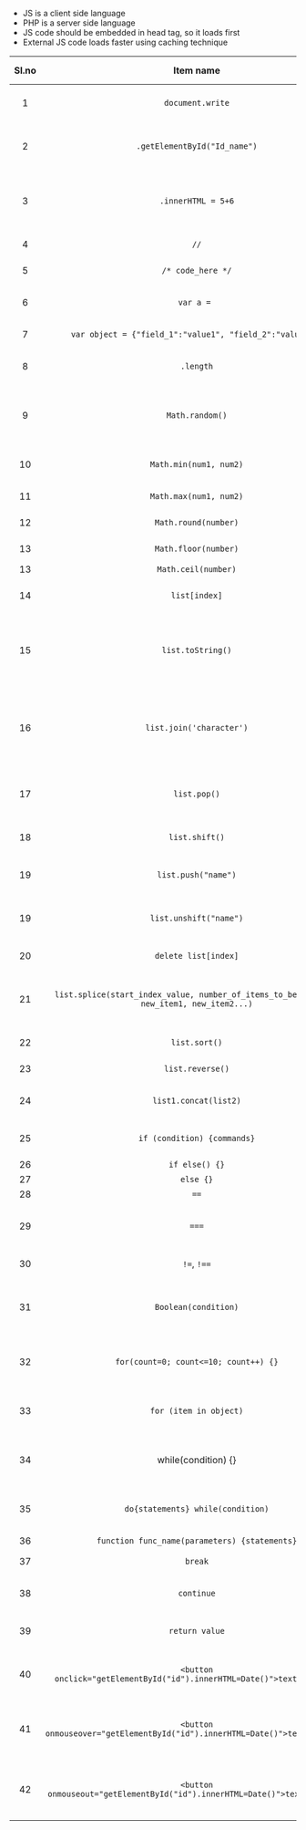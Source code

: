 

- JS is a client side language
- PHP is a server side language
- JS code should be embedded in head tag, so it loads first
- External JS code loads faster using caching technique

| Sl.no | Item name | Item-value | Item-description |
|:--:|:--:|:--:|:--|
| 1 | `document.write` | anything | prints value in the document |
| 2 | `.getElementById("Id_name")` | | gets the element with that id name |
| 3 | `.innerHTML = 5+6`| any html we want | adds the given html inside the selected element |
| 4 | `//` | | comment single line |
| 5 | `/* code_here */`|| multi-line comments |
| 6 | `var a = `| value | holds a new variable |
| 7 | `var object = {"field_1":"value1", "field_2":"value2"};`| | holds field, value pairs |
| 8 | `.length`| | outputs length of variable |
| 9 | `Math.random()`| | generate random number between 0, 1|
|10 | `Math.min(num1, num2)`|| outputs minimum value|
|11 | `Math.max(num1, num2)`|| outputs maxx value|
|12 | `Math.round(number)`|| rounds number|
|13 | `Math.floor(number)`|| rounds down|
|13 | `Math.ceil(number)`|| rounds up|
|14 | `list[index]`|| return index value of the list |
|15 | `list.toString()`|| returns all items in the list as a String seperated by ","|
|16 | `list.join('character')`|| returns items of the list seperated by provided character |
|17 | `list.pop()`|| removes the last item in an list|
|18 | `list.shift()`|| removes teh first item|
|19 |`list.push("name")`|| adds element to end of list|
|19 |`list.unshift("name")`|| adds element to begginnign of list|
|20 | `delete list[index]`|| deletes the item|
|21 | `list.splice(start_index_value, number_of_items_to_be_removed, new_item1, new_item2...)`|| adds new items to the list at the given position|
|22 | `list.sort()`| | sorts the elements |
|23 | `list.reverse()`|| sorts in reverse|
|24 | `list1.concat(list2)`|| concats 2nd list at end of 1st|
|25 | `if (condition) {commands}`|| executes if condition is true|
|26 | `if else() {}`|||
|27 | `else {}`|||
|28 | `==`|| equal to |
|29 | `===`|| equal to value and equal to type|
|30 | `!=`, `!==`|| negation of original |
|31 | `Boolean(condition)`|| returns weather statement is true or false|
|32 | `for(count=0; count<=10; count++) {}`|| for loop runs until condition is false|
|33 | `for (item in object)`|| iterates over items inside the object|
|34 | while(condition) {} || runs while the condition is true|
|35 | `do{statements} while(condition)`|| runs do, stops if condition false|
|36 | `function func_name(parameters) {statements}`|||
|37 | `break`|| breaks the loop|
|38 | `continue`|| skips the current loop|
|39 | `return value`||returns the value from a function|
|40 | `<button onclick="getElementById("id").innerHTML=Date()">text</button>`|| displays output when onclick|
|41 | `<button onmouseover="getElementById("id").innerHTML=Date()">text</button>`|| displays output when on mouse hover|
|42 | `<button onmouseout="getElementById("id").innerHTML=Date()">text</button>`|| displays output when on mouse hover out|
